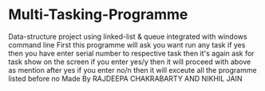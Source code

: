 # Multi-Tasking-Programme
Data-structure project using linked-list &amp; queue integrated with windows command line
First this programme will ask you want run any task
if yes then 
you have enter serial number to respective task
then it's again ask for task show on the screen
if you enter yes/y then it will proceed with above as mention after yes
if you enter no/n then it will exceute all the programme listed before no 
Made By
RAJDEEPA CHAKRABARTY
AND
NIKHIL JAIN
